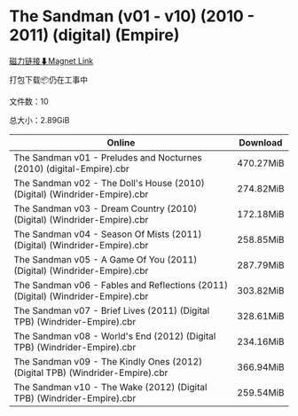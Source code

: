 # The Sandman (v01 - v10) (2010 - 2011) (digital) (Empire)

[磁力链接⬇Magnet Link](magnet:?xt=urn:btih:56121482a9f3643fd4e9cc8e3aa644168c00f59e&dn=The%20Sandman%20%28v01%20-%20v10%29%20%282010%20-%202011%29%20%28digital%29%20%28Empire%29)

打包下载📦仍在工事中

文件数：10

总大小：2.89GiB

Online | Download
--- | ---
The Sandman v01 - Preludes and Nocturnes (2010) (digital-Empire).cbr | 470.27MiB
The Sandman v02 - The Doll's House (2010) (Digital) (Windrider-Empire).cbr | 274.82MiB
The Sandman v03 - Dream Country (2010) (Digital) (Windrider-Empire).cbr | 172.18MiB
The Sandman v04 - Season Of Mists (2011) (Digital) (Windrider-Empire).cbr | 258.85MiB
The Sandman v05 - A Game Of You (2011) (Digital) (Windrider-Empire).cbr | 287.79MiB
The Sandman v06 - Fables and Reflections (2011) (Digital) (Windrider-Empire).cbr | 303.82MiB
The Sandman v07 - Brief Lives (2011) (Digital TPB) (Windrider-Empire).cbr | 328.61MiB
The Sandman v08 - World's End (2012) (Digital TPB) (Windrider-Empire).cbr | 234.16MiB
The Sandman v09 - The Kindly Ones (2012) (Digital TPB) (Windrider-Empire).cbr | 366.94MiB
The Sandman v10 - The Wake (2012) (Digital TPB) (Windrider-Empire).cbr | 259.54MiB